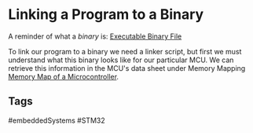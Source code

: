 # Linking a Program to a Binary

A reminder of what a *binary* is: [Executable Binary File](../202202101926)  

To link our program to a binary we need a linker script, but first we must understand what this binary looks like for our particular MCU. We can retrieve this information in the MCU's data sheet under Memory Mapping [Memory Map of a Microcontroller](../202202101936).

## Tags
#embeddedSystems #STM32
